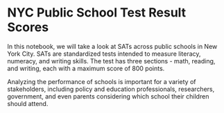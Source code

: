 # NYC Public School Test Result Scores

In this notebook, we will take a look at SATs across public schools in New York City. SATs are standardized tests intended to measure literacy, numeracy,
and writing skills. The test has three sections - math, reading, and writing, each with a maximum score of 800 points.

Analyzing the performance of schools is important for a variety of stakeholders, including policy and education professionals, researchers, government, 
and even parents considering which school their children should attend.
